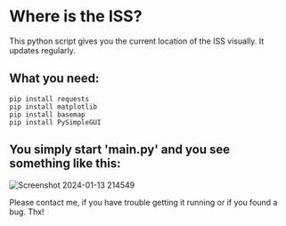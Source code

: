 # Where is the ISS?

This python script gives you the current location of the ISS visually. It updates regularly.

## What you need:
```
pip install requests
pip install matplotlib
pip install basemap
pip install PySimpleGUI
```

## You simply start 'main.py' and you see something like this:
![Screenshot 2024-01-13 214549](https://github.com/Schorsch421/current-ISS-position/assets/99992873/5917b330-58f9-4819-a331-a3030f03caab)

Please contact me, if you have trouble getting it running or if you found a bug. Thx!
